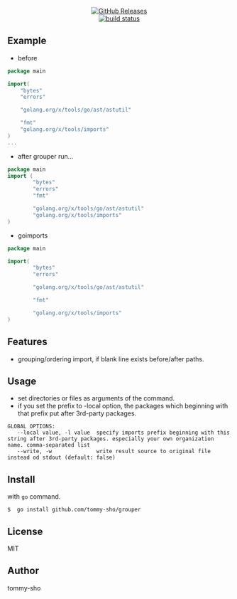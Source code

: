 <p align="center">
    <a href="https://github.com/tommy-sho/grouper/releases">
        <img
            src="https://img.shields.io/github/v/release/tommy-sho/grouper"
            alt="GitHub Releases"/>
    </a>
    <br />
    <a href="https://github.com/tommy-sho/grouper/actions">
        <img src="https://github.com/tommy-sho/grouper/workflows/Test/badge.svg" alt="build status" />
    </a>
</p>

## Example

- before
```go
package main

import(
	"bytes"
	"errors"

	"golang.org/x/tools/go/ast/astutil"

	"fmt"
	"golang.org/x/tools/imports"
)
...
```


- after grouper run...
```go
package main
import (
        "bytes"
        "errors"
        "fmt"

        "golang.org/x/tools/go/ast/astutil"
        "golang.org/x/tools/imports"
)
```

- goimports
```go
package main

import(
        "bytes"
        "errors"

        "golang.org/x/tools/go/ast/astutil"

        "fmt"

        "golang.org/x/tools/imports"
)
```
## Features
 - grouping/ordering import, if blank line exists before/after paths.


## Usage

- set directories or files as arguments of the command.
- if you set the prefix to -local option, the packages which beginning with that prefix put after 3rd-party packages.

```shell
GLOBAL OPTIONS:
   --local value, -l value  specify imports prefix beginning with this string after 3rd-party packages. especially your own organization name. comma-separated list
   --write, -w              write result source to original file instead od stdout (default: false)
```

## Install

with `go` command.

```shell script
$  go install github.com/tommy-sho/grouper
```

## License
MIT

## Author
tommy-sho